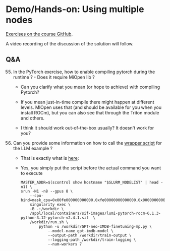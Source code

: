 # Demo/Hands-on: Using multiple nodes

<!--
[Exercises on the course GitHub](https://github.com/Lumi-supercomputer/Getting_Started_with_AI_workshop/tree/ai-20250204/09_Extreme_scale_AI).
-->
[Exercises on the course GitHub](https://github.com/Lumi-supercomputer/Getting_Started_with_AI_workshop/tree/main/09_Extreme_scale_AI).

A video recording of the discussion of the solution will follow.

<!--
<video src="https://462000265.lumidata.eu/ai-20250204/recordings/E09_ExtremeScale.mp4" controls="controls"></video>
-->


## Q&A

55. In the PyTorch exercise, how to enable compiling pytorch during the runtime ? - Does it require MiOpen lib ?
    
    -   Can you clarify what you mean (or hope to achieve) with compiling Pytorch?

    -   If you mean just-in-time compile there might happen at different levels. 
        MIOpen uses that (and should be available for you when you install ROCm), but you can also see that through the Triton module and others.

    -   I think it should work out-of-the-box usually? It doesn't work for you? 


58. Can you provide some information on how to call the [wrapper script](https://github.com/Lumi-supercomputer/Getting_Started_with_AI_workshop/tree/main/09_Extreme_scale_AI/reference_solution) for the LLM example ?

    -   That is exactly what is [here](https://github.com/Lumi-supercomputer/Getting_Started_with_AI_workshop/tree/main/09_Extreme_scale_AI):

    -   Yes, you simply put the script before the actual command you want to execute
        ```
        MASTER_ADDR=$(scontrol show hostname "$SLURM_NODELIST" | head -n1) \
        srun -N1 -n8 --gpus 8 \
            --cpu-bind=mask_cpu=0x00fe000000000000,0xfe00000000000000,0x0000000000fe0000,0x00000000fe000000,0x00000000000000fe,0x000000000000fe00,0x000000fe00000000,0x0000fe0000000000\
            singularity exec \
            -B .:/workdir \
            /appl/local/containers/sif-images/lumi-pytorch-rocm-6.1.3-python-3.12-pytorch-v2.4.1.sif  \
            /workdir/run.sh \
                python -u /workdir/GPT-neo-IMDB-finetuning-mp.py \
                    --model-name gpt-imdb-model \
                    --output-path /workdir/train-output \
                    --logging-path /workdir/train-logging \
                    --num-workers 7
        ```

    
